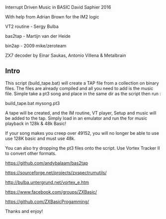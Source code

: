Interrupt Driven Music in BASIC 
David Saphier 2016

With help from Adrian Brown for the IM2 logic

VT2 routine - Sergy Bulba

bas2tap - Martijn van der Heide

bin2ap - 2009 mike/zeroteam

ZX7 decoder by Einar Saukas, Antonio Villena & Metalbrain

Intro
-----

This script (build_tape.bat) will create a TAP file from a collection on binary files. The files are already compiled and all you need to 
add is the music file. Simple take a pt3 song and place in the same dir as the script then run :

build_tape.bat mysong.pt3

A tape will be created, and the IM routine, VT player, Setup and music will be added to the tap. Simply load in an emulator and run the
for music playback in 128k & 48k Basic!

If your song makes you creep over 49152, you will no longer be able to use use 128K basic and must use 48k.

You can also try dropping the pt3 files onto the script. Use Vortex Tracker II to convert other formats.

https://github.com/andybalaam/bas2tap

https://sourceforge.net/projects/zxspectrumutils/

http://bulba.untergrund.net/vortex_e.htm

https://www.facebook.com/groups/ZXBasic/

https://github.com/ZXBasicProgamming/

Thanks and enjoy!

